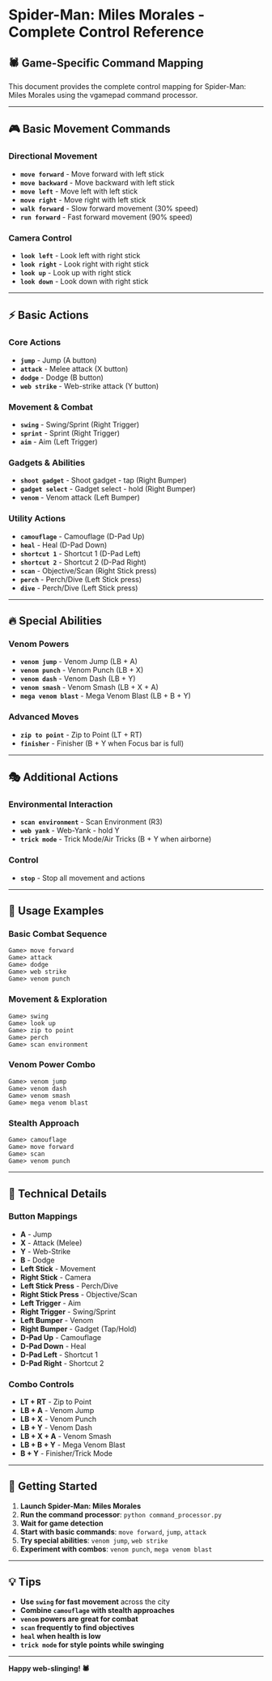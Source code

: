 # Spider-Man: Miles Morales - Complete Control Reference

## 🕷️ Game-Specific Command Mapping

This document provides the complete control mapping for Spider-Man: Miles Morales using the vgamepad command processor.

---

## 🎮 Basic Movement Commands

### **Directional Movement**

- **`move forward`** - Move forward with left stick
- **`move backward`** - Move backward with left stick
- **`move left`** - Move left with left stick
- **`move right`** - Move right with left stick
- **`walk forward`** - Slow forward movement (30% speed)
- **`run forward`** - Fast forward movement (90% speed)

### **Camera Control**

- **`look left`** - Look left with right stick
- **`look right`** - Look right with right stick
- **`look up`** - Look up with right stick
- **`look down`** - Look down with right stick

---

## ⚡ Basic Actions

### **Core Actions**

- **`jump`** - Jump (A button)
- **`attack`** - Melee attack (X button)
- **`dodge`** - Dodge (B button)
- **`web strike`** - Web-strike attack (Y button)

### **Movement & Combat**

- **`swing`** - Swing/Sprint (Right Trigger)
- **`sprint`** - Sprint (Right Trigger)
- **`aim`** - Aim (Left Trigger)

### **Gadgets & Abilities**

- **`shoot gadget`** - Shoot gadget - tap (Right Bumper)
- **`gadget select`** - Gadget select - hold (Right Bumper)
- **`venom`** - Venom attack (Left Bumper)

### **Utility Actions**

- **`camouflage`** - Camouflage (D-Pad Up)
- **`heal`** - Heal (D-Pad Down)
- **`shortcut 1`** - Shortcut 1 (D-Pad Left)
- **`shortcut 2`** - Shortcut 2 (D-Pad Right)
- **`scan`** - Objective/Scan (Right Stick press)
- **`perch`** - Perch/Dive (Left Stick press)
- **`dive`** - Perch/Dive (Left Stick press)

---

## 🔥 Special Abilities

### **Venom Powers**

- **`venom jump`** - Venom Jump (LB + A)
- **`venom punch`** - Venom Punch (LB + X)
- **`venom dash`** - Venom Dash (LB + Y)
- **`venom smash`** - Venom Smash (LB + X + A)
- **`mega venom blast`** - Mega Venom Blast (LB + B + Y)

### **Advanced Moves**

- **`zip to point`** - Zip to Point (LT + RT)
- **`finisher`** - Finisher (B + Y when Focus bar is full)

---

## 🎭 Additional Actions

### **Environmental Interaction**

- **`scan environment`** - Scan Environment (R3)
- **`web yank`** - Web-Yank - hold Y
- **`trick mode`** - Trick Mode/Air Tricks (B + Y when airborne)

### **Control**

- **`stop`** - Stop all movement and actions

---

## 🎯 Usage Examples

### **Basic Combat Sequence**

```
Game> move forward
Game> attack
Game> dodge
Game> web strike
Game> venom punch
```

### **Movement & Exploration**

```
Game> swing
Game> look up
Game> zip to point
Game> perch
Game> scan environment
```

### **Venom Power Combo**

```
Game> venom jump
Game> venom dash
Game> venom smash
Game> mega venom blast
```

### **Stealth Approach**

```
Game> camouflage
Game> move forward
Game> scan
Game> venom punch
```

---

## 🔧 Technical Details

### **Button Mappings**

- **A** - Jump
- **X** - Attack (Melee)
- **Y** - Web-Strike
- **B** - Dodge
- **Left Stick** - Movement
- **Right Stick** - Camera
- **Left Stick Press** - Perch/Dive
- **Right Stick Press** - Objective/Scan
- **Left Trigger** - Aim
- **Right Trigger** - Swing/Sprint
- **Left Bumper** - Venom
- **Right Bumper** - Gadget (Tap/Hold)
- **D-Pad Up** - Camouflage
- **D-Pad Down** - Heal
- **D-Pad Left** - Shortcut 1
- **D-Pad Right** - Shortcut 2

### **Combo Controls**

- **LT + RT** - Zip to Point
- **LB + A** - Venom Jump
- **LB + X** - Venom Punch
- **LB + Y** - Venom Dash
- **LB + X + A** - Venom Smash
- **LB + B + Y** - Mega Venom Blast
- **B + Y** - Finisher/Trick Mode

---

## 🚀 Getting Started

1. **Launch Spider-Man: Miles Morales**
2. **Run the command processor**: `python command_processor.py`
3. **Wait for game detection**
4. **Start with basic commands**: `move forward`, `jump`, `attack`
5. **Try special abilities**: `venom jump`, `web strike`
6. **Experiment with combos**: `venom punch`, `mega venom blast`

---

## 💡 Tips

- **Use `swing` for fast movement** across the city
- **Combine `camouflage` with stealth approaches**
- **`venom` powers are great for combat**
- **`scan` frequently to find objectives**
- **`heal` when health is low**
- **`trick mode` for style points while swinging**

---

**Happy web-slinging! 🕷️**
